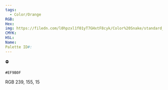 ```yaml
---
tags:
  - Color/Orange
RGB: 
Hex: 
img: https://filedn.com/l0hpzxl1f01yT7GHxtF8cyk/Color%20Snake/standard_csv_to_svg/%23/EF9B0F.svg
CMYK: 
HSL: 
Name: 
Palette ID#:
---
```

⛔️
```palette
#EF9B0F
```
RGB 239, 155, 15
